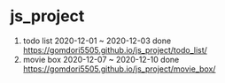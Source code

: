 # js_project
1. todo list 2020-12-01 ~ 2020-12-03 done https://gomdori5505.github.io/js_project/todo_list/
2. movie box 2020-12-07 ~ 2020-12-10 done https://gomdori5505.github.io/js_project/movie_box/
